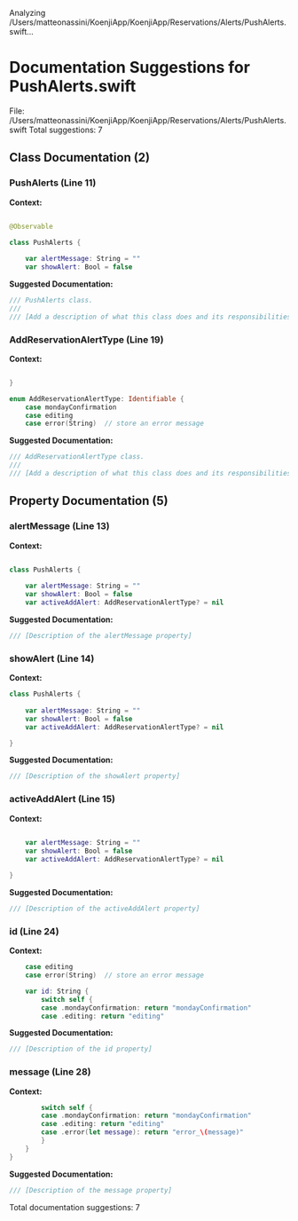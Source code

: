 Analyzing /Users/matteonassini/KoenjiApp/KoenjiApp/Reservations/Alerts/PushAlerts.swift...
# Documentation Suggestions for PushAlerts.swift

File: /Users/matteonassini/KoenjiApp/KoenjiApp/Reservations/Alerts/PushAlerts.swift
Total suggestions: 7

## Class Documentation (2)

### PushAlerts (Line 11)

**Context:**

```swift

@Observable

class PushAlerts {
    
    var alertMessage: String = ""
    var showAlert: Bool = false
```

**Suggested Documentation:**

```swift
/// PushAlerts class.
///
/// [Add a description of what this class does and its responsibilities]
```

### AddReservationAlertType (Line 19)

**Context:**

```swift

}

enum AddReservationAlertType: Identifiable {
    case mondayConfirmation
    case editing
    case error(String)  // store an error message
```

**Suggested Documentation:**

```swift
/// AddReservationAlertType class.
///
/// [Add a description of what this class does and its responsibilities]
```

## Property Documentation (5)

### alertMessage (Line 13)

**Context:**

```swift

class PushAlerts {
    
    var alertMessage: String = ""
    var showAlert: Bool = false
    var activeAddAlert: AddReservationAlertType? = nil

```

**Suggested Documentation:**

```swift
/// [Description of the alertMessage property]
```

### showAlert (Line 14)

**Context:**

```swift
class PushAlerts {
    
    var alertMessage: String = ""
    var showAlert: Bool = false
    var activeAddAlert: AddReservationAlertType? = nil

}
```

**Suggested Documentation:**

```swift
/// [Description of the showAlert property]
```

### activeAddAlert (Line 15)

**Context:**

```swift
    
    var alertMessage: String = ""
    var showAlert: Bool = false
    var activeAddAlert: AddReservationAlertType? = nil

}

```

**Suggested Documentation:**

```swift
/// [Description of the activeAddAlert property]
```

### id (Line 24)

**Context:**

```swift
    case editing
    case error(String)  // store an error message

    var id: String {
        switch self {
        case .mondayConfirmation: return "mondayConfirmation"
        case .editing: return "editing"
```

**Suggested Documentation:**

```swift
/// [Description of the id property]
```

### message (Line 28)

**Context:**

```swift
        switch self {
        case .mondayConfirmation: return "mondayConfirmation"
        case .editing: return "editing"
        case .error(let message): return "error_\(message)"
        }
    }
}
```

**Suggested Documentation:**

```swift
/// [Description of the message property]
```


Total documentation suggestions: 7

